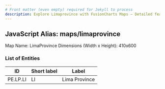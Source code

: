 ```yaml
---
# Front matter (even empty) required for Jekyll to process
description: Explore Limaprovince with FusionCharts Maps – Detailed features for seamless integration. Try now & enhance your data visualization today! 
---
```


## JavaScript Alias: maps/limaprovince

Map Name: LimaProvince
Dimensions (Width x Height): 410x600


### List of Entities

ID | Short label | Label
---|---|---|
PE.LP.LI| LI | Lima Province
